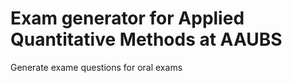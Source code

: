 # Exam generator for Applied Quantitative Methods at AAUBS

Generate exame questions for oral exams
